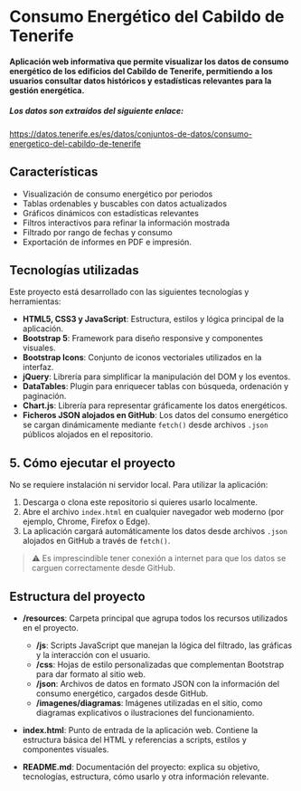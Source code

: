 # Consumo Energético del Cabildo de Tenerife
#### Aplicación web informativa que permite visualizar los datos de consumo energético de los edificios del Cabildo de Tenerife, permitiendo a los usuarios consultar datos históricos y estadísticas relevantes para la gestión energética.

##### Los datos son extraídos del siguiente enlace:
https://datos.tenerife.es/es/datos/conjuntos-de-datos/consumo-energetico-del-cabildo-de-tenerife

## Características

- Visualización de consumo energético por periodos
- Tablas ordenables y buscables con datos actualizados
- Gráficos dinámicos con estadísticas relevantes
- Filtros interactivos para refinar la información mostrada
- Filtrado por rango de fechas y consumo
- Exportación de informes en PDF e impresión.

## Tecnologías utilizadas

Este proyecto está desarrollado con las siguientes tecnologías y herramientas:

- **HTML5, CSS3 y JavaScript**: Estructura, estilos y lógica principal de la aplicación.
- **Bootstrap 5**: Framework para diseño responsive y componentes visuales.
- **Bootstrap Icons**: Conjunto de iconos vectoriales utilizados en la interfaz.
- **jQuery**: Librería para simplificar la manipulación del DOM y los eventos.
- **DataTables**: Plugin para enriquecer tablas con búsqueda, ordenación y paginación.
- **Chart.js**: Librería para representar gráficamente los datos energéticos.
- **Ficheros JSON alojados en GitHub**: Los datos del consumo energético se cargan dinámicamente mediante `fetch()` desde archivos `.json` públicos alojados en el repositorio.

## 5. Cómo ejecutar el proyecto
No se requiere instalación ni servidor local.
Para utilizar la aplicación:

1. Descarga o clona este repositorio si quieres usarlo localmente.
2. Abre el archivo `index.html` en cualquier navegador web moderno (por ejemplo, Chrome, Firefox o Edge).
3. La aplicación cargará automáticamente los datos desde archivos `.json` alojados en GitHub a través de `fetch()`.

> ⚠️ Es imprescindible tener conexión a internet para que los datos se carguen correctamente desde GitHub.



## Estructura del proyecto

- **/resources**:  Carpeta principal que agrupa todos los recursos utilizados en el proyecto.
  - **/js**: Scripts JavaScript que manejan la lógica del filtrado, las gráficas y la interacción con el usuario.
  - **/css**: Hojas de estilo personalizadas que complementan Bootstrap para dar formato al sitio web.
  - **/json**: Archivos de datos en formato JSON con la información del consumo energético, cargados desde GitHub.
  - **/imagenes/diagramas**: Imágenes utilizadas en el sitio, como diagramas explicativos o ilustraciones del funcionamiento.

- **index.html**: Punto de entrada de la aplicación web. Contiene la estructura básica del HTML y referencias a scripts, estilos y componentes visuales.

- **README.md**: Documentación del proyecto: explica su objetivo, tecnologías, estructura, cómo usarlo y otra información relevante.



